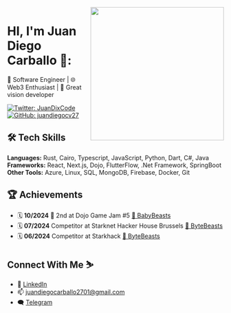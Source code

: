 <img align='right' src="https://i.giphy.com/media/v1.Y2lkPTc5MGI3NjExZzVqcTUzd2wzMmdmdWlyYWU0dG0wZTljbGprbmcxanMzOWM5a3Q0bCZlcD12MV9pbnRlcm5hbF9naWZfYnlfaWQmY3Q9Zw/OdSZCPaQZWlWw/giphy.gif" width="310" >
<h1>HI, I'm Juan Diego Carballo 🪻:</h1> 
  
🚀 Software Engineer | 🌐 Web3 Enthusiast | 💎 Great vision developer


[![Twitter: JuanDixCode](https://img.shields.io/twitter/follow/JuanDixCode?style=social&color=black)](https://twitter.com/JuanDixCode)
[![GitHub: juandiegocv27](https://img.shields.io/github/followers/juandiegocv27?label=follow&style=social&color=black)](https://github.com/juandiegocv27)



## 🛠️ Tech Skills

**Languages:** Rust, Cairo, Typescript, JavaScript, Python, Dart, C#, Java  
**Frameworks:** React, Next.js, Dojo, FlutterFlow, .Net Framework, SpringBoot  
**Other Tools:** Azure, Linux, SQL, MongoDB, Firebase, Docker, Git  

## 🏆 Achievements 
- 🗓️ **10/2024** 🥈 2nd at Dojo Game Jam #5 [💎 BabyBeasts](https://github.com/ByteBuildersLabs/BabyBeastsv2)
- 🗓️ **07/2024** Competitor at Starknet Hacker House Brussels [💎 ByteBeasts](https://github.com/ByteBuildersLabs/ByteBeastsFrontend)
- 🗓️ **06/2024** Competitor at Starkhack [💎 ByteBeasts](https://ethglobal.com/showcase/bytebeasts-kf97c)

## Connect With Me ⛷️

- 💼 [LinkedIn](https://www.linkedin.com/in/juandiegocarballo/)  
- 📫 juandiegocarballo2701@gmail.com  
- 🗨️ [Telegram](https://t.me/JuanDixCode)  

